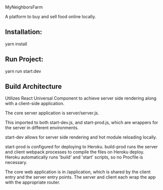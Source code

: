 MyNeighborsFarm

A platform to buy and sell food online locally.

## Installation:

yarn install

## Run Project:

yarn run start:dev

## Build Architecture

Utilizes React Universal Component to achieve server side rendering along with a client-side application.

The core server application is server/server.js.

This imported to both start-dev.js, and start-prod.js, which are wrappers for the server in different environments.

start-dev allows for server side rendering and hot module reloading locally.

start-prod is configured for deploying to Heroku.
build-prod runs the server and client webpack processes to compile the files on Heroku deploy.
Heroku automatically runs 'build' and 'start' scripts, so no Procfile is necessary.

The core web application is in /application, which is shared by the client entry and the server entry points. The server and client each wrap the app with the appropriate router.

